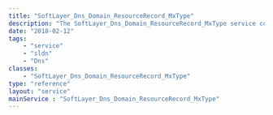 ```yaml
---
title: "SoftLayer_Dns_Domain_ResourceRecord_MxType"
description: "The SoftLayer_Dns_Domain_ResourceRecord_MxType service controls the creation, modification, and deletion of MX records within a domain hosted on SoftLayer's DNS servers. It exists separately from the SoftLayer_Dns_Domain_ResourceRecord to provide control for MX priority in addition to host, data, and time-to-live. "
date: "2018-02-12"
tags:
    - "service"
    - "sldn"
    - "Dns"
classes:
    - "SoftLayer_Dns_Domain_ResourceRecord_MxType"
type: "reference"
layout: "service"
mainService : "SoftLayer_Dns_Domain_ResourceRecord_MxType"
---
```

